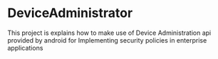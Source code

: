 # DeviceAdministrator
This project is explains how to make use of Device Administration api provided by android for Implementing security policies in enterprise applications
